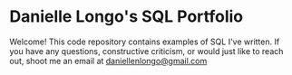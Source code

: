 # Danielle Longo's SQL Portfolio
Welcome! This code repository contains examples of SQL I've written. If you have any questions, constructive criticism, 
or would just like to reach out, shoot me an email at daniellenlongo@gmail.com
